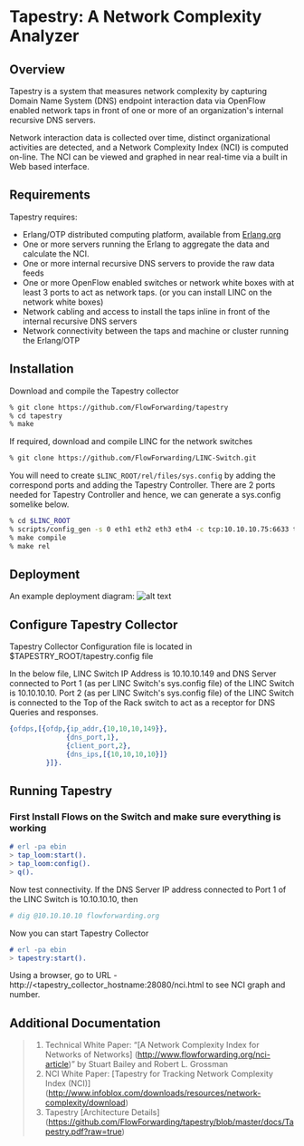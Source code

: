 # Tapestry: A Network Complexity Analyzer

## Overview

Tapestry is a system that measures network complexity by capturing Domain
Name System (DNS) endpoint interaction data via OpenFlow enabled network
taps in front of one or more of an organization's internal recursive DNS
servers.

Network interaction data is collected over time, distinct organizational
activities are detected, and a Network Complexity Index (NCI) is computed
on-line.  The NCI can be viewed and graphed in near real-time via a built
in Web based interface.

## Requirements

Tapestry requires:

* Erlang/OTP distributed computing platform, available from
    [Erlang.org](http://www.erlang.org/download.html)
* One or more servers running the Erlang to aggregate the data and 
    calculate the NCI.
* One or more internal recursive DNS servers to provide the raw data feeds
* One or more OpenFlow enabled switches or network white boxes with at
    least 3 ports to act as network taps. (or you can install LINC on
    the network white boxes)
* Network cabling and access to install the taps inline in front of
    the internal recursive DNS servers
* Network connectivity between the taps and machine or cluster running 
    the Erlang/OTP

## Installation

Download and compile the Tapestry collector

```bash
% git clone https://github.com/FlowForwarding/tapestry
% cd tapestry
% make
```

If required, download and compile LINC for the network switches

```bash
% git clone https://github.com/FlowForwarding/LINC-Switch.git
```

You will need to create ```$LINC_ROOT/rel/files/sys.config``` by adding the correspond ports and adding the Tapestry
Controller.  There are 2 ports needed for Tapestry Controller and hence, we can generate a sys.config somelike below.
```bash
% cd $LINC_ROOT
% scripts/config_gen -s 0 eth1 eth2 eth3 eth4 -c tcp:10.10.10.75:6633 tcp:10.10.10.75:6634 -o rel/files/sys.config
% make compile
% make rel
```

## Deployment

An example deployment diagram: ![alt text][Illustration]

[Illustration]: https://raw.github.com/FlowForwarding/tapestry/master/docs/images/tapestry_deployment.jpg "Tapestry deployment"

## Configure Tapestry Collector
Tapestry Collector Configuration file is located in
$TAPESTRY_ROOT/tapestry.config file

In the below file, LINC Switch IP Address is 10.10.10.149 and DNS Server
connected to Port 1 (as per LINC Switch's sys.config file) of the LINC
Switch is 10.10.10.10.  Port 2 (as per LINC Switch's sys.config file) of
the LINC Switch is connected to the Top of the Rack switch to act as a
receptor for DNS Queries and responses.

```erlang
{ofdps,[{ofdp,{ip_addr,{10,10,10,149}},
              {dns_port,1},
              {client_port,2},
              {dns_ips,[{10,10,10,10}]}
         }]}.
```


## Running Tapestry

### First Install Flows on the Switch and make sure everything is working
```erlang
# erl -pa ebin
> tap_loom:start().
> tap_loom:config().
> q().
```

Now test connectivity.  If the DNS Server IP address connected to Port 1 of the LINC Switch is 10.10.10.10, then
```bash
# dig @10.10.10.10 flowforwarding.org
```
Now you can start Tapestry Collector
```erlang
# erl -pa ebin
> tapestry:start().
```

Using a browser, go to URL - http://<tapestry_collector_hostname:28080/nci.html to see NCI graph and number.

## Additional Documentation
>1. Technical White Paper: “[A Network Complexity Index for Networks of Networks] (http://www.flowforwarding.org/nci-article)” by Stuart Bailey and Robert L. Grossman
>2. NCI White Paper: [Tapestry for Tracking Network Complexity Index (NCI)] (http://www.infoblox.com/downloads/resources/network-complexity/download)
>3. Tapestry [Architecture Details] (https://github.com/FlowForwarding/tapestry/blob/master/docs/Tapestry.pdf?raw=true)
